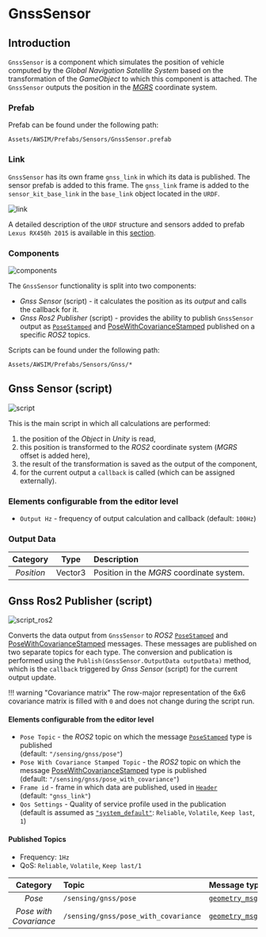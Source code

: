 # GnssSensor

## Introduction
`GnssSensor` is a component which simulates the position of vehicle computed by the *Global Navigation Satellite System* based on the transformation of the *GameObject* to which this component is attached.
The `GnssSensor` outputs the position in the [*MGRS*](https://www.maptools.com/tutorials/mgrs/quick_guide) coordinate system.

### Prefab
Prefab can be found under the following path:

```
Assets/AWSIM/Prefabs/Sensors/GnssSensor.prefab
```


### Link
`GnssSensor` has its own frame `gnss_link` in which its data is published.
The sensor prefab is added to this frame.
The `gnss_link` frame is added to the `sensor_kit_base_link` in the `base_link` object located in the `URDF`.

![link](link.png)

A detailed description of the `URDF` structure and sensors added to prefab `Lexus RX450h 2015` is available in this [section](../../../Components/Vehicle/URDFAndSensors/).

### Components
![components](components.png)

The `GnssSensor` functionality is split into two components:

- *Gnss Sensor* (script) - it calculates the position as its *output* and calls the callback for it.
- *Gnss Ros2 Publisher* (script) - provides the ability to publish `GnssSensor` output as [`PoseStamped`](https://docs.ros2.org/latest/api/geometry_msgs/msg/PoseStamped.html) and [PoseWithCovarianceStamped](https://docs.ros2.org/latest/api/geometry_msgs/msg/PoseWithCovarianceStamped.html) published on a specific *ROS2* topics.

Scripts can be found under the following path:

```
Assets/AWSIM/Prefabs/Sensors/Gnss/*
```

## Gnss Sensor (script)
![script](script.png)

This is the main script in which all calculations are performed:

1. the position of the *Object* in *Unity* is read,
2. this position is transformed to the *ROS2* coordinate system (*MGRS* offset is added here),
3. the result of the transformation is saved as the output of the component,
4. for the current output a `callback` is called (which can be assigned externally).


### Elements configurable from the editor level
- `Output Hz` - frequency of output calculation and callback (default: `100Hz`)

### Output Data

|  Category  |  Type   | Description                               |
| :--------: | :-----: | :---------------------------------------- |
| *Position* | Vector3 | Position in the *MGRS* coordinate system. |


## Gnss Ros2 Publisher (script)
![script_ros2](script_ros2.png)

Converts the data output from `GnssSensor` to *ROS2* [`PoseStamped`](https://docs.ros2.org/latest/api/geometry_msgs/msg/PoseStamped.html) and [PoseWithCovarianceStamped](https://docs.ros2.org/latest/api/geometry_msgs/msg/PoseWithCovarianceStamped.html) messages.
These messages are published on two separate topics for each type.
The conversion and publication is performed using the `Publish(GnssSensor.OutputData outputData)` method, which is the `callback` triggered by *Gnss Sensor* (script) for the current output update.

!!! warning "Covariance matrix"
    The row-major representation of the 6x6 covariance matrix is filled with `0` and does not change during the script run.

#### Elements configurable from the editor level
- `Pose Topic` - the *ROS2* topic on which the message [`PoseStamped`](https://docs.ros2.org/latest/api/geometry_msgs/msg/PoseStamped.html) type is published<br>(default: `"/sensing/gnss/pose"`)
- `Pose With Covariance Stamped Topic` - the *ROS2* topic on which the message [PoseWithCovarianceStamped](https://docs.ros2.org/latest/api/geometry_msgs/msg/PoseWithCovarianceStamped.html) type is published<br>(default: `"/sensing/gnss/pose_with_covariance"`)
- `Frame id` - frame in which data are published, used in [`Header`](https://docs.ros2.org/latest/api/std_msgs/msg/Header.html)<br>(default: `"gnss_link"`)
- `Qos Settings` - Quality of service profile used in the publication<br>(default is assumed as [`"system_default"`](https://docs.ros.org/en/humble/Concepts/About-Quality-of-Service-Settings.html): `Reliable`, `Volatile`, `Keep last`, `1`)


#### Published Topics
- Frequency: `1Hz`
- QoS: `Reliable`, `Volatile`, `Keep last/1`

|        Category        | Topic                                | Message type                                                                                                            | `frame_id`  |
| :--------------------: | :----------------------------------- | :---------------------------------------------------------------------------------------------------------------------- | :---------: |
|         *Pose*         | `/sensing/gnss/pose`                 | [`geometry_msgs/Pose`](https://docs.ros2.org/latest/api/geometry_msgs/msg/Pose.html)                                    | `gnss_link` |
| *Pose with Covariance* | `/sensing/gnss/pose_with_covariance` | [`geometry_msgs/PoseWithCovarianceStamped`](https://docs.ros2.org/latest/api/geometry_msgs/msg/PoseWithCovariance.html) | `gnss_link` |
